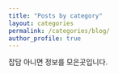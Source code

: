 ```yaml
---
title: "Posts by category"
layout: categories
permalink: /categories/blog/
author_profile: true
---
```


잡담 아니면 정보를 모은곳입니다.